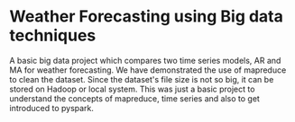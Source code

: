 # Weather Forecasting using Big data techniques

A basic big data project which compares two time series models, AR and MA for weather forecasting.
We have demonstrated the use of mapreduce to clean the dataset. Since the dataset's file size is not so big, it can be stored on Hadoop or local system. This was just a basic project to understand the concepts of mapreduce, time series and also to get introduced to pyspark.
